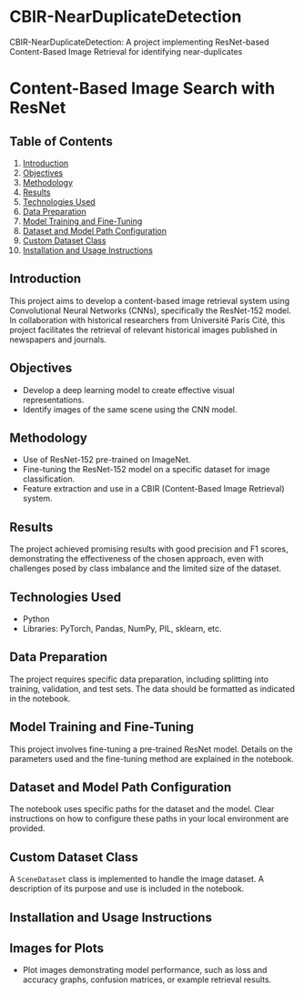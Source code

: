 # CBIR-NearDuplicateDetection
CBIR-NearDuplicateDetection: A project implementing ResNet-based Content-Based Image Retrieval for identifying near-duplicates

# Content-Based Image Search with ResNet

## Table of Contents
1. [Introduction](#introduction)
2. [Objectives](#objectives)
3. [Methodology](#methodology)
4. [Results](#results)
5. [Technologies Used](#technologies-used)
6. [Data Preparation](#data-preparation)
7. [Model Training and Fine-Tuning](#model-training-and-fine-tuning)
8. [Dataset and Model Path Configuration](#dataset-and-model-path-configuration)
9. [Custom Dataset Class](#custom-dataset-class)
10. [Installation and Usage Instructions](#installation-and-usage-instructions)

## Introduction
This project aims to develop a content-based image retrieval system using Convolutional Neural Networks (CNNs), specifically the ResNet-152 model. In collaboration with historical researchers from Université Paris Cité, this project facilitates the retrieval of relevant historical images published in newspapers and journals.

## Objectives
- Develop a deep learning model to create effective visual representations.
- Identify images of the same scene using the CNN model.

## Methodology
- Use of ResNet-152 pre-trained on ImageNet.
- Fine-tuning the ResNet-152 model on a specific dataset for image classification.
- Feature extraction and use in a CBIR (Content-Based Image Retrieval) system.

## Results
The project achieved promising results with good precision and F1 scores, demonstrating the effectiveness of the chosen approach, even with challenges posed by class imbalance and the limited size of the dataset.

## Technologies Used
- Python
- Libraries: PyTorch, Pandas, NumPy, PIL, sklearn, etc.

## Data Preparation
The project requires specific data preparation, including splitting into training, validation, and test sets. The data should be formatted as indicated in the notebook.

## Model Training and Fine-Tuning
This project involves fine-tuning a pre-trained ResNet model. Details on the parameters used and the fine-tuning method are explained in the notebook.

## Dataset and Model Path Configuration
The notebook uses specific paths for the dataset and the model. Clear instructions on how to configure these paths in your local environment are provided.

## Custom Dataset Class
A `SceneDataset` class is implemented to handle the image dataset. A description of its purpose and use is included in the notebook.

## Installation and Usage Instructions

## Images for Plots
- Plot images demonstrating model performance, such as loss and accuracy graphs, confusion matrices, or example retrieval results. 
